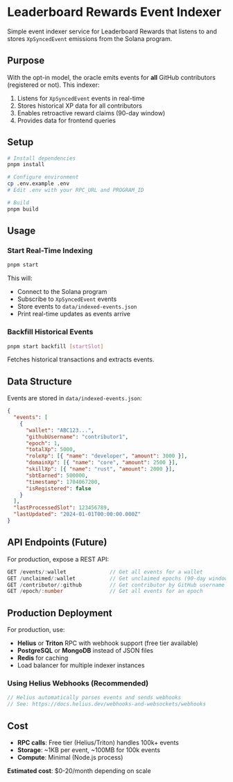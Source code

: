 # Leaderboard Rewards Event Indexer

Simple event indexer service for Leaderboard Rewards that listens to and stores `XpSyncedEvent` emissions from the Solana program.

## Purpose

With the opt-in model, the oracle emits events for **all** GitHub contributors (registered or not). This indexer:

1. Listens for `XpSyncedEvent` events in real-time
2. Stores historical XP data for all contributors
3. Enables retroactive reward claims (90-day window)
4. Provides data for frontend queries

## Setup

```bash
# Install dependencies
pnpm install

# Configure environment
cp .env.example .env
# Edit .env with your RPC_URL and PROGRAM_ID

# Build
pnpm build
```

## Usage

### Start Real-Time Indexing

```bash
pnpm start
```

This will:
- Connect to the Solana program
- Subscribe to `XpSyncedEvent` events
- Store events to `data/indexed-events.json`
- Print real-time updates as events arrive

### Backfill Historical Events

```bash
pnpm start backfill [startSlot]
```

Fetches historical transactions and extracts events.

## Data Structure

Events are stored in `data/indexed-events.json`:

```json
{
  "events": [
    {
      "wallet": "ABC123...",
      "githubUsername": "contributor1",
      "epoch": 1,
      "totalXp": 5000,
      "roleXp": [{ "name": "developer", "amount": 3000 }],
      "domainXp": [{ "name": "core", "amount": 2500 }],
      "skillXp": [{ "name": "rust", "amount": 2000 }],
      "sbtEarned": 500000,
      "timestamp": 1704067200,
      "isRegistered": false
    }
  ],
  "lastProcessedSlot": 123456789,
  "lastUpdated": "2024-01-01T00:00:00.000Z"
}
```

## API Endpoints (Future)

For production, expose a REST API:

```typescript
GET /events/:wallet              // Get all events for a wallet
GET /unclaimed/:wallet           // Get unclaimed epochs (90-day window)
GET /contributor/:github         // Get contributor by GitHub username
GET /epoch/:number               // Get all events for an epoch
```

## Production Deployment

For production, use:
- **Helius** or **Triton** RPC with webhook support (free tier available)
- **PostgreSQL** or **MongoDB** instead of JSON files
- **Redis** for caching
- Load balancer for multiple indexer instances

### Using Helius Webhooks (Recommended)

```typescript
// Helius automatically parses events and sends webhooks
// See: https://docs.helius.dev/webhooks-and-websockets/webhooks
```

## Cost

- **RPC calls**: Free tier (Helius/Triton) handles 100k+ events
- **Storage**: ~1KB per event, ~100MB for 100k events
- **Compute**: Minimal (Node.js process)

**Estimated cost**: $0-20/month depending on scale

